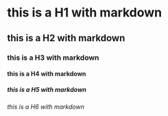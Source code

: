 # this is a H1 with markdown
## this is a H2 with markdown
### this is a H3 with markdown
#### this is a H4 with markdown
##### this is a H5 with markdown
###### this is a H6 with markdown
